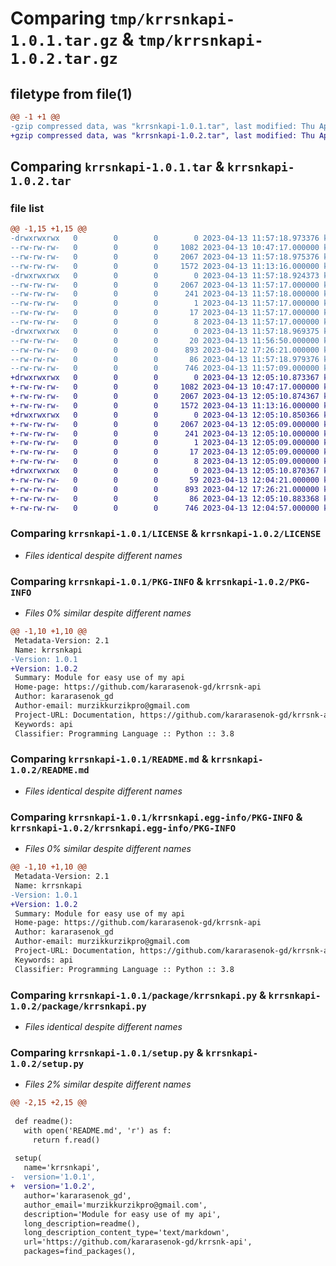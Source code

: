 # Comparing `tmp/krrsnkapi-1.0.1.tar.gz` & `tmp/krrsnkapi-1.0.2.tar.gz`

## filetype from file(1)

```diff
@@ -1 +1 @@
-gzip compressed data, was "krrsnkapi-1.0.1.tar", last modified: Thu Apr 13 11:57:19 2023, max compression
+gzip compressed data, was "krrsnkapi-1.0.2.tar", last modified: Thu Apr 13 12:05:10 2023, max compression
```

## Comparing `krrsnkapi-1.0.1.tar` & `krrsnkapi-1.0.2.tar`

### file list

```diff
@@ -1,15 +1,15 @@
-drwxrwxrwx   0        0        0        0 2023-04-13 11:57:18.973376 krrsnkapi-1.0.1/
--rw-rw-rw-   0        0        0     1082 2023-04-13 10:47:17.000000 krrsnkapi-1.0.1/LICENSE
--rw-rw-rw-   0        0        0     2067 2023-04-13 11:57:18.975376 krrsnkapi-1.0.1/PKG-INFO
--rw-rw-rw-   0        0        0     1572 2023-04-13 11:13:16.000000 krrsnkapi-1.0.1/README.md
-drwxrwxrwx   0        0        0        0 2023-04-13 11:57:18.924373 krrsnkapi-1.0.1/krrsnkapi.egg-info/
--rw-rw-rw-   0        0        0     2067 2023-04-13 11:57:17.000000 krrsnkapi-1.0.1/krrsnkapi.egg-info/PKG-INFO
--rw-rw-rw-   0        0        0      241 2023-04-13 11:57:18.000000 krrsnkapi-1.0.1/krrsnkapi.egg-info/SOURCES.txt
--rw-rw-rw-   0        0        0        1 2023-04-13 11:57:17.000000 krrsnkapi-1.0.1/krrsnkapi.egg-info/dependency_links.txt
--rw-rw-rw-   0        0        0       17 2023-04-13 11:57:17.000000 krrsnkapi-1.0.1/krrsnkapi.egg-info/requires.txt
--rw-rw-rw-   0        0        0        8 2023-04-13 11:57:17.000000 krrsnkapi-1.0.1/krrsnkapi.egg-info/top_level.txt
-drwxrwxrwx   0        0        0        0 2023-04-13 11:57:18.969375 krrsnkapi-1.0.1/package/
--rw-rw-rw-   0        0        0       20 2023-04-13 11:56:50.000000 krrsnkapi-1.0.1/package/__init__.py
--rw-rw-rw-   0        0        0      893 2023-04-12 17:26:21.000000 krrsnkapi-1.0.1/package/krrsnkapi.py
--rw-rw-rw-   0        0        0       86 2023-04-13 11:57:18.979376 krrsnkapi-1.0.1/setup.cfg
--rw-rw-rw-   0        0        0      746 2023-04-13 11:57:09.000000 krrsnkapi-1.0.1/setup.py
+drwxrwxrwx   0        0        0        0 2023-04-13 12:05:10.873367 krrsnkapi-1.0.2/
+-rw-rw-rw-   0        0        0     1082 2023-04-13 10:47:17.000000 krrsnkapi-1.0.2/LICENSE
+-rw-rw-rw-   0        0        0     2067 2023-04-13 12:05:10.874367 krrsnkapi-1.0.2/PKG-INFO
+-rw-rw-rw-   0        0        0     1572 2023-04-13 11:13:16.000000 krrsnkapi-1.0.2/README.md
+drwxrwxrwx   0        0        0        0 2023-04-13 12:05:10.850366 krrsnkapi-1.0.2/krrsnkapi.egg-info/
+-rw-rw-rw-   0        0        0     2067 2023-04-13 12:05:09.000000 krrsnkapi-1.0.2/krrsnkapi.egg-info/PKG-INFO
+-rw-rw-rw-   0        0        0      241 2023-04-13 12:05:10.000000 krrsnkapi-1.0.2/krrsnkapi.egg-info/SOURCES.txt
+-rw-rw-rw-   0        0        0        1 2023-04-13 12:05:09.000000 krrsnkapi-1.0.2/krrsnkapi.egg-info/dependency_links.txt
+-rw-rw-rw-   0        0        0       17 2023-04-13 12:05:09.000000 krrsnkapi-1.0.2/krrsnkapi.egg-info/requires.txt
+-rw-rw-rw-   0        0        0        8 2023-04-13 12:05:09.000000 krrsnkapi-1.0.2/krrsnkapi.egg-info/top_level.txt
+drwxrwxrwx   0        0        0        0 2023-04-13 12:05:10.870367 krrsnkapi-1.0.2/package/
+-rw-rw-rw-   0        0        0       59 2023-04-13 12:04:21.000000 krrsnkapi-1.0.2/package/__init__.py
+-rw-rw-rw-   0        0        0      893 2023-04-12 17:26:21.000000 krrsnkapi-1.0.2/package/krrsnkapi.py
+-rw-rw-rw-   0        0        0       86 2023-04-13 12:05:10.883368 krrsnkapi-1.0.2/setup.cfg
+-rw-rw-rw-   0        0        0      746 2023-04-13 12:04:57.000000 krrsnkapi-1.0.2/setup.py
```

### Comparing `krrsnkapi-1.0.1/LICENSE` & `krrsnkapi-1.0.2/LICENSE`

 * *Files identical despite different names*

### Comparing `krrsnkapi-1.0.1/PKG-INFO` & `krrsnkapi-1.0.2/PKG-INFO`

 * *Files 0% similar despite different names*

```diff
@@ -1,10 +1,10 @@
 Metadata-Version: 2.1
 Name: krrsnkapi
-Version: 1.0.1
+Version: 1.0.2
 Summary: Module for easy use of my api
 Home-page: https://github.com/kararasenok-gd/krrsnk-api
 Author: kararasenok_gd
 Author-email: murzikkurzikpro@gmail.com
 Project-URL: Documentation, https://github.com/kararasenok-gd/krrsnk-api
 Keywords: api
 Classifier: Programming Language :: Python :: 3.8
```

### Comparing `krrsnkapi-1.0.1/README.md` & `krrsnkapi-1.0.2/README.md`

 * *Files identical despite different names*

### Comparing `krrsnkapi-1.0.1/krrsnkapi.egg-info/PKG-INFO` & `krrsnkapi-1.0.2/krrsnkapi.egg-info/PKG-INFO`

 * *Files 0% similar despite different names*

```diff
@@ -1,10 +1,10 @@
 Metadata-Version: 2.1
 Name: krrsnkapi
-Version: 1.0.1
+Version: 1.0.2
 Summary: Module for easy use of my api
 Home-page: https://github.com/kararasenok-gd/krrsnk-api
 Author: kararasenok_gd
 Author-email: murzikkurzikpro@gmail.com
 Project-URL: Documentation, https://github.com/kararasenok-gd/krrsnk-api
 Keywords: api
 Classifier: Programming Language :: Python :: 3.8
```

### Comparing `krrsnkapi-1.0.1/package/krrsnkapi.py` & `krrsnkapi-1.0.2/package/krrsnkapi.py`

 * *Files identical despite different names*

### Comparing `krrsnkapi-1.0.1/setup.py` & `krrsnkapi-1.0.2/setup.py`

 * *Files 2% similar despite different names*

```diff
@@ -2,15 +2,15 @@
 
 def readme():
   with open('README.md', 'r') as f:
     return f.read()
 
 setup(
   name='krrsnkapi',
-  version='1.0.1',
+  version='1.0.2',
   author='kararasenok_gd',
   author_email='murzikkurzikpro@gmail.com',
   description='Module for easy use of my api',
   long_description=readme(),
   long_description_content_type='text/markdown',
   url='https://github.com/kararasenok-gd/krrsnk-api',
   packages=find_packages(),
```

